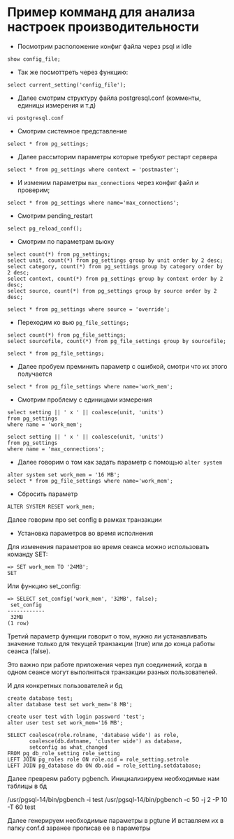 # Пример комманд для анализа настроек производительности

- Посмотрим расположение конфиг файла через psql и idle
```
show config_file;
```

- Так же посмоттреть через функцию:
```
select current_setting('config_file');
```

- Далее смотрим структуру файла postgresql.conf (комменты, единицы измерения и т.д)
```
vi postgresql.conf
```

- Смотрим системное представление 
```
select * from pg_settings;
```

- Далее рассмторим параметры которые требуют рестарт сервера
```commandline
select * from pg_settings where context = 'postmaster';
```

- И изменим параметры `max_connections` через конфиг файл и проверим;
```commandline
select * from pg_settings where name='max_connections';
```

- Смотрим pending_restart
```commandline
select pg_reload_conf();
```

- Смотрим по параметрам вьюху
```commandline
select count(*) from pg_settings;
select unit, count(*) from pg_settings group by unit order by 2 desc;
select category, count(*) from pg_settings group by category order by 2 desc;
select context, count(*) from pg_settings group by context order by 2 desc;
select source, count(*) from pg_settings group by source order by 2 desc;

select * from pg_settings where source = 'override';
```

- Переходим ко вью `pg_file_settings;`
```commandline
select count(*) from pg_file_settings;
select sourcefile, count(*) from pg_file_settings group by sourcefile;

select * from pg_file_settings;
```

- Далее пробуем преминить параметр с ошибкой, смотри что их этого получается
```commandline
select * from pg_file_settings where name='work_mem';
```

- Смотрим проблему с единицами измерения
```commandline
select setting || ' x ' || coalesce(unit, 'units')
from pg_settings
where name = 'work_mem';

select setting || ' x ' || coalesce(unit, 'units')
from pg_settings
where name = 'max_connections';
```

- Далее говорим о том как задать параметр с помощью `alter system`
```commandline
alter system set work_mem = '16 MB';
select * from pg_file_settings where name='work_mem';
```
 
- Сбросить параметр
```
ALTER SYSTEM RESET work_mem;
```

Далее говорим про set config в рамках транзакции

- Установка параметров во время исполнения

Для изменения параметров во время сеанса можно использовать команду SET:
```commandline
=> SET work_mem TO '24MB';
SET
```

Или функцию set_config:
```commandline
=> SELECT set_config('work_mem', '32MB', false);
 set_config 
------------
 32MB
(1 row)
```

Третий параметр функции говорит о том, нужно ли устанавливать значение только для текущей транзакции (true)
или до конца работы сеанса (false). 

Это важно при работе приложения через пул соединений, когда в одном сеансе могут выполняться транзакции разных пользователей.

И для конкретных пользователей и бд
```
create database test;
alter database test set work_mem='8 MB';

create user test with login password 'test';
alter user test set work_mem='16 MB';

SELECT coalesce(role.rolname, 'database wide') as role,
       coalesce(db.datname, 'cluster wide') as database,
       setconfig as what_changed
FROM pg_db_role_setting role_setting
LEFT JOIN pg_roles role ON role.oid = role_setting.setrole
LEFT JOIN pg_database db ON db.oid = role_setting.setdatabase;
```

Далее превреям работу pgbench. Инициализируем необходимые нам таблицы в бд

/usr/pgsql-14/bin/pgbench -i test
/usr/pgsql-14/bin/pgbench -c 50 -j 2 -P 10 -T 60 test

Далее генерируем необходимые параметры в pgtune
И вставляем их в папку conf.d заранее прописав ее в параметры